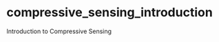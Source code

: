 compressive_sensing_introduction
================================

Introduction to Compressive Sensing
